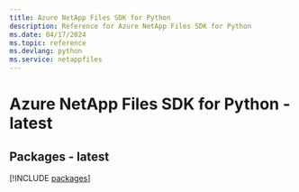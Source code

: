 ```yaml
---
title: Azure NetApp Files SDK for Python
description: Reference for Azure NetApp Files SDK for Python
ms.date: 04/17/2024
ms.topic: reference
ms.devlang: python
ms.service: netappfiles
---
```

# Azure NetApp Files SDK for Python - latest
## Packages - latest
[!INCLUDE [packages](netapp-files-index.md)]